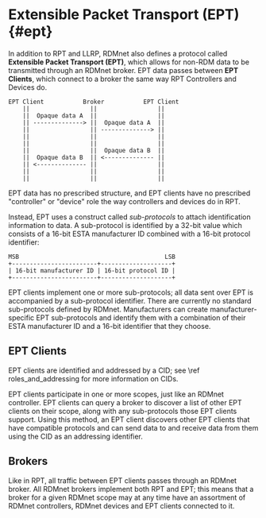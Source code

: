 # Extensible Packet Transport (EPT)                                                          {#ept}

In addition to RPT and LLRP, RDMnet also defines a protocol called
**Extensible Packet Transport (EPT)**, which allows for non-RDM data to be transmitted through an
RDMnet broker. EPT data passes between **EPT Clients**, which connect to a broker the same way
RPT Controllers and Devices do.

```
EPT Client           Broker           EPT Client
    ||                 ||                 ||
    ||  Opaque data A  ||                 ||
    || --------------> ||  Opaque data A  ||
    ||                 || --------------> ||
    ||                 ||                 ||
    ||                 ||                 ||
    ||                 ||  Opaque data B  ||
    ||  Opaque data B  || <-------------- ||
    || <-------------- ||                 ||
    ||                 ||                 ||
    ||                 ||                 ||
```

EPT data has no prescribed structure, and EPT clients have no prescribed "controller" or "device"
role the way controllers and devices do in RPT.

Instead, EPT uses a construct called _sub-protocols_ to attach identification information to data.
A sub-protocol is identified by a 32-bit value which consists of a 16-bit ESTA manufacturer ID
combined with a 16-bit protocol identifier:

```
MSB                                         LSB
+------------------------+--------------------+
| 16-bit manufacturer ID | 16-bit protocol ID |
+------------------------+--------------------+
```

EPT clients implement one or more sub-protocols; all data sent over EPT is accompanied by a
sub-protocol identifier. There are currently no standard sub-protocols defined by RDMnet.
Manufacturers can create manufacturer-specific EPT sub-protocols and identify them with a
combination of their ESTA manufacturer ID and a 16-bit identifier that they choose.

## EPT Clients

EPT clients are identified and addressed by a CID; see \ref roles_and_addressing for more
information on CIDs.

EPT clients participate in one or more scopes, just like an RDMnet controller. EPT clients can
query a broker to discover a list of other EPT clients on their scope, along with any sub-protocols
those EPT clients support. Using this method, an EPT client discovers other EPT clients that have
compatible protocols and can send data to and receive data from them using the CID as an addressing
identifier.

## Brokers

Like in RPT, all traffic between EPT clients passes through an RDMnet broker. All RDMnet brokers
implement both RPT and EPT; this means that a broker for a given RDMnet scope may at any time have
an assortment of RDMnet controllers, RDMnet devices and EPT clients connected to it.

